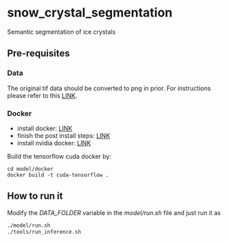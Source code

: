 # snow_crystal_segmentation
Semantic segmentation of ice crystals

## Pre-requisites

### Data
The original tif data should be converted to png in prior. For instructions please refer to this [LINK](https://askubuntu.com/questions/60401/batch-processing-tif-images-converting-tif-to-jpeg).

### Docker 
* install docker: [LINK](https://docs.docker.com/engine/install/ubuntu/)
* finish the post install steps: [LINK](https://docs.docker.com/engine/install/linux-postinstall/)
* install nvidia docker: [LINK](https://docs.nvidia.com/datacenter/cloud-native/container-toolkit/install-guide.html)

Build the tensorflow cuda docker by:
```
cd model/docker
docker build -t cuda-tensorflow .
```

## How to run it
Modify the *DATA_FOLDER* variable in the *model/run.sh* file and just run it as
```bash
./model/run.sh
./tools/run_inference.sh
``` 
